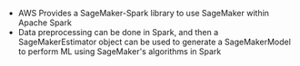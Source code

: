 - AWS Provides a SageMaker-Spark library to use SageMaker within Apache Spark
- Data preprocessing can be done in Spark, and then a SageMakerEstimator object can be used to generate a SageMakerModel to perform ML using SageMaker's algorithms in Spark